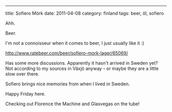 ---
title: Sofiero Mörk
date: 2011-04-08
category: finland
tags: beer, öl, sofiero

Ahh.

Beer.

I'm not a connoisseur when it comes to beer, I just usually like it :)

http://www.ratebeer.com/beer/sofiero-mork-lager/65069/

Has some more discussions. Apparently it hasn't arrived in Sweden yet? Not according to my sources in Växjö anyway - or maybe they are a little slow over there.

Sofiero brings nice memories from when I lived in Sweden.

Happy Friday here.

Checking out Florence the Machine and Glasvegas on the tube!
